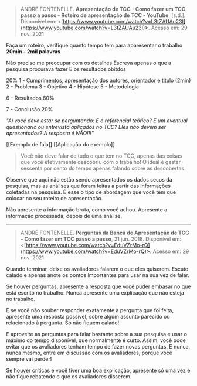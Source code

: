> ANDRÉ FONTENELLE. **Apresentação de TCC - Como fazer um TCC passo a passo - Roteiro de apresentação de TCC - YouTube**, [s.d.]. Disponível em: <[https://www.youtube.com/watch?v=L3tZAUAu23I](https://www.youtube.com/watch?v=L3tZAUAu23I)>. Acesso em: 29 nov. 2021

Faça um roteiro, verifique quanto tempo tem para aparesentar o trabalho
**20min - 2mil palavras**

Não preciso me preocupar com os detalhes
Escreva apenas o que a pesquisa procurava fazer
E os resultados obitdos

20%
1 - Cumprimentos, apresentação dos autores, orientador e titulo (2min)
2 - Problema
3 - Objetivo
4 - Hipótese
5 - Metodologia

6 - Resultados 60%

7 - Conclusão 20%

*"Aí você deve estar se perguntando: E o referencial teórico? E um eventual questionário ou entrevista aplicados no TCC? Eles não devem ser apresentados?
A resposta é NÃO!!!"*

[[Exemplo de fala]]
[[Aplicação do exemplo]]

> Você não deve falar de tudo o que tem no TCC, apenas das coisas que você efetivamente descobriu com o trabalho!
> O ideal é gastar sessenta por cento do tempo apenas falando sobre as descobertas.

Observe que aqui não estão sendo apresentados os dados secos da pesquisa, mas as análises que foram feitas a partir das informações coletadas na pesquisa. É esse o tipo de abordagem que você tem que colocar no seu roteiro de apresentação.

Não apresente a informação bruta, como você achou. Apresente a informação processada, depois de uma análise.


-----

>ANDRÉ FONTENELLE. **Perguntas da Banca de Apresentação de TCC - Como fazer um TCC passo a passo**, 21 jun. 2018. Disponível em: <[https://www.youtube.com/watch?v=EduVZrMo-rQ](https://www.youtube.com/watch?v=EduVZrMo-rQ)>. Acesso em: 29 nov. 2021

Quando terminar, deixe os avaliadores falarem o que eles quiserem. Escute calado e apenas anote os pontos importantes para usar na sua vez de falar.

Se houver perguntas, apresente a resposta que você puder embasar no que está escrito no trabalho. Nunca apresente uma explicação que não esteja no trabalho.

E se você não souber responder exatamente à pergunta que foi feita, apresente uma resposta possível, sobre algum assunto parecido ou relacionado à pergunta. Só não fiquem calado!

E aproveite as perguntas para falar bastante sobre a sua pesquisa e usar o máximo do tempo disponível, que normalmente é curto. Assim, você pode evitar que os avaliadores tenham tempo de fazer novas perguntas. E nunca, nunca mesmo, entre em discussão com os avaliadores, porque você sempre vai perder!

Se houver críticas e você tiver uma boa explicação, apresente só uma vez e não
fique rebatendo o que os avaliadores disserem.